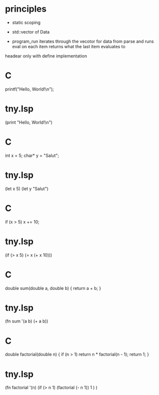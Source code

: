 # principles
- static scoping
- std::vector of Data

- program_run iterates through the vecotor for data from parse and runs eval on each item
    returns what the last item evaluates to


headear only with define implementation

# C
printf("Hello, World!\n");

# tny.lsp
(print "Hello, World!\n")


# C
int x = 5;
char* y = "Salut";

# tny.lsp
(let x 5)
(let y "Salut")

# C
if (x > 5) x += 10;

# tny.lsp
(if (> x 5) (= x (+ x 10)))


# C
double sum(double a, double b) {
    return a + b;
}

# tny.lsp
(fn sum '(a b) (+ a b))


# C
double factorial(double n) {
    if (n > 1) return n * factorial(n - 1);
    return 1;
}

# tny.lsp
(fn factorial '(n)
    (if (> n 1)
        (factorial (- n 1))
        1
    )
)